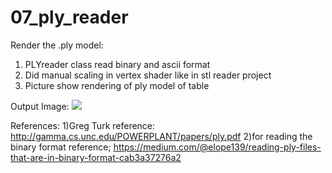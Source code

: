 # 07_ply_reader


Render the .ply model:
  1) PLYreader class read binary and ascii format
  2) Did manual scaling in vertex shader like in stl reader project
  3) Picture show rendering of ply model of table
  
Output Image:
![](images/outpu.png)

References:
1)Greg Turk
  reference: http://gamma.cs.unc.edu/POWERPLANT/papers/ply.pdf
2)for reading the binary format
  reference; https://medium.com/@elope139/reading-ply-files-that-are-in-binary-format-cab3a37276a2
